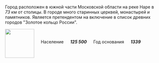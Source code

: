 <!--2021-10-23 23:26:17-->
Город расположен в южной части Московской области на реке Наре в *73* км от столицы.
В городе много старинных церквей, монастырей и памятников. 
Является претендентом на включение в список древних городов "Золотое кольцо России".

<img src="/posts/Места Подмосковья/Serpukhov.svg" align="middle" width="96px"> &emsp; 
Население &emsp; ***125 500*** &emsp;
Год основания &emsp; ***1339***